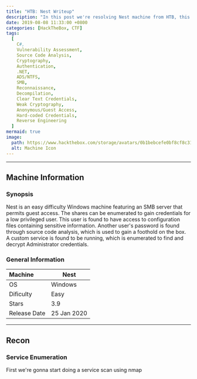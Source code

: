 ```yaml
---
title: "HTB: Nest Writeup"
description: "In this post we're resolving Nest machine from HTB, this is cataloged as an easy Windows box where SMB guest access leads to low-privileged credentials. Dive into configuration files for sensitive info, uncover a password through source code analysis, and decrypt Administrator credentials by enumerating a custom service."
date: 2019-08-08 11:33:00 +0800
categories: [HackTheBox, CTF]
tags:
  [
    C#,
    Vulnerability Assessment,
    Source Code Analysis,
    Cryptography,
    Authentication,
    .NET,
    ADS/NTFS,
    SMB,
    Reconnaissance,
    Decompilation,
    Clear Text Credentials,
    Weak Cryptography,
    Anonymous/Guest Access,
    Hard-coded Credentials,
    Reverse Engineering
  ]
mermaid: true
image:
  path: https://www.hackthebox.com/storage/avatars/0b1bebcefe0bf8cf8c31de8f8e5b76dc.png
  alt: Machine Icon
---
```


---

## **Machine Information**

### **Synopsis**

Nest is an easy difficulty Windows machine featuring an SMB server that permits guest access. The shares can be enumerated to gain credentials for a low privileged user. This user is found to have access to configuration files containing sensitive information. Another user's password is found through source code analysis, which is used to gain a foothold on the box. A custom service is found to be running, which is enumerated to find and decrypt Administrator credentials.

### **General Information**

| Machine      | Nest        |
| :----------- | ----------- |
| OS           | Windows     |
| Dificulty    | Easy        |
| Stars        | 3.9         |
| Release Date | 25 Jan 2020 |

---

## **Recon**

### **Service Enumeration**

First we're gonna start doing a service scan using nmap
